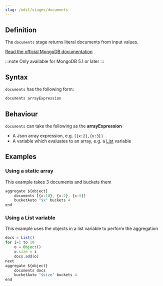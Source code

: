 ```yaml
---
slug: /odsl/stages/documents
---
```

## Definition
The ```documents``` stage returns literal documents from input values.

[Read the official MongoDB documentation](https://www.mongodb.com/docs/manual/reference/operator/aggregation/documents/)

:::note
Only available for MongoDB 5.1 or later
:::

## Syntax
```documents``` has the following form:

```js
documents arrayExpression
```

## Behaviour
```documents``` can take the following as the **arrayExpression**
* A Json array expression, e.g. ```[{x:2},{x:3}]```
* A variable which evaluates to an array, e.g. a [List](/odsl/variable/list) variable 

## Examples

### Using a static array
This example takes 3 documents and buckets them

```js
aggregate ${object}
    documents [{x:10}, {x:2}, {x:5}]
    bucketAuto "$x" buckets 4 
end
```

### Using a List variable
This example uses the objects in a list variable to perform the aggregation

```js
docs = List()
for i=1 to 10
    o = Object()
    o.size = i
    docs.add(o)
next
aggregate ${object}
    documents docs
    bucketAuto "$size" buckets 4 
end
```